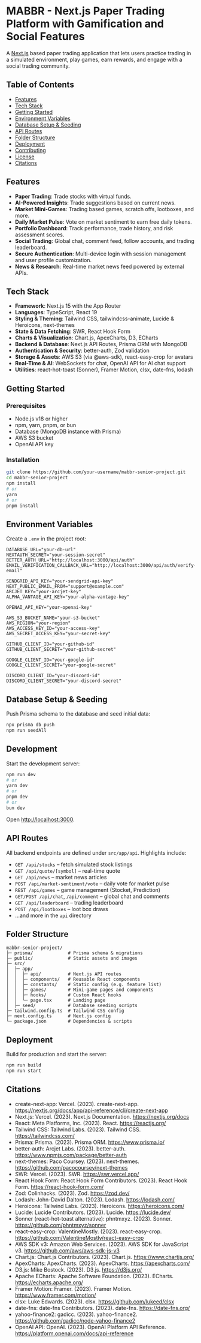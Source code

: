 # MABBR - Next.js Paper Trading Platform with Gamification and Social Features

A [Next.js](https://nextjs.org) based paper trading application that lets users practice trading in a simulated environment, play games, earn rewards, and engage with a social trading community.

## Table of Contents

- [Features](#features)
- [Tech Stack](#tech-stack)
- [Getting Started](#getting-started)
- [Environment Variables](#environment-variables)
- [Database Setup & Seeding](#database-setup--seeding)
- [API Routes](#api-routes)
- [Folder Structure](#folder-structure)
- [Deployment](#deployment)
- [Contributing](#contributing)
- [License](#license)
- [Citations](#citations)

## Features

- **Paper Trading**: Trade stocks with virtual funds.
- **AI-Powered Insights**: Trade suggestions based on current news.
- **Market Mini-Games**: Trading based games, scratch offs, lootboxes, and more.
- **Daily Market Pulse**: Vote on market sentiment to earn free daily tokens.
- **Portfolio Dashboard**: Track performance, trade history, and risk assessment scores.
- **Social Trading**: Global chat, comment feed, follow accounts, and trading leaderboard.
- **Secure Authentication**: Multi-device login with session management and user profile customization.
- **News & Research**: Real-time market news feed powered by external APIs.

## Tech Stack

- **Framework**: Next.js 15 with the App Router
- **Languages**: TypeScript, React 19
- **Styling & Theming**: Tailwind CSS, tailwindcss-animate, Lucide & Heroicons, next-themes
- **State & Data Fetching**: SWR, React Hook Form
- **Charts & Visualization**: Chart.js, ApexCharts, D3, ECharts
- **Backend & Database**: Next.js API Routes, Prisma ORM with MongoDB
- **Authentication & Security**: better-auth, Zod validation
- **Storage & Assets**: AWS S3 (via @aws-sdk), react-easy-crop for avatars
- **Real-Time & AI**: WebSockets for chat, OpenAI API for AI chat support
- **Utilities**: react-hot-toast (Sonner), Framer Motion, clsx, date-fns, lodash

## Getting Started

### Prerequisites

- Node.js v18 or higher
- npm, yarn, pnpm, or bun
- Database (MongoDB instance with Prisma)
- AWS S3 bucket
- OpenAI API key

### Installation

```bash
git clone https://github.com/your-username/mabbr-senior-project.git
cd mabbr-senior-project
npm install
# or
yarn
# or
pnpm install
```

## Environment Variables

Create a `.env` in the project root:

```env
DATABASE_URL="your-db-url"
NEXTAUTH_SECRET="your-session-secret"
BETTER_AUTH_URL="http://localhost:3000/api/auth"
EMAIL_VERIFICATION_CALLBACK_URL="http://localhost:3000/api/auth/verify-email"

SENDGRID_API_KEY="your-sendgrid-api-key"
NEXT_PUBLIC_EMAIL_FROM="support@example.com"
ARCJET_KEY="your-arcjet-key"
ALPHA_VANTAGE_API_KEY="your-alpha-vantage-key"

OPENAI_API_KEY="your-openai-key"

AWS_S3_BUCKET_NAME="your-s3-bucket"
AWS_REGION="your-region"
AWS_ACCESS_KEY_ID="your-access-key"
AWS_SECRET_ACCESS_KEY="your-secret-key"

GITHUB_CLIENT_ID="your-github-id"
GITHUB_CLIENT_SECRET="your-github-secret"

GOOGLE_CLIENT_ID="your-google-id"
GOOGLE_CLIENT_SECRET="your-google-secret"

DISCORD_CLIENT_ID="your-discord-id"
DISCORD_CLIENT_SECRET="your-discord-secret"
```

## Database Setup & Seeding

Push Prisma schema to the database and seed initial data:

```bash
npx prisma db push
npm run seedAll
```

## Development

Start the development server:

```bash
npm run dev
# or
yarn dev
# or
pnpm dev
# or
bun dev
```

Open [http://localhost:3000](http://localhost:3000).

## API Routes

All backend endpoints are defined under `src/app/api`. Highlights include:

- `GET /api/stocks` – fetch simulated stock listings
- `GET /api/quote/[symbol]` – real-time quote
- `GET /api/news` – market news articles
- `POST /api/market-sentiment/vote` – daily vote for market pulse
- `REST /api/games` – game management (Stocket, Prediction)
- `GET/POST /api/chat`, `/api/comment` – global chat and comments
- `GET /api/leaderboard` – trading leaderboard
- `POST /api/lootboxes` – loot box draws
- …and more in the `api` directory

## Folder Structure

```
mabbr-senior-project/
├─ prisma/             # Prisma schema & migrations
├─ public/             # Static assets and images
├─ src/
│  ├─ app/
│  │  ├─ api/          # Next.js API routes
│  │  ├─ components/   # Reusable React components
│  │  ├─ constants/    # Static config (e.g. feature list)
│  │  ├─ games/        # Mini-game pages and components
│  │  ├─ hooks/        # Custom React hooks
│  │  └─ page.tsx      # Landing page
│  ├─ seed/            # Database seeding scripts
├─ tailwind.config.ts  # Tailwind CSS config
├─ next.config.ts      # Next.js config
└─ package.json        # Dependencies & scripts
```

## Deployment

Build for production and start the server:

```bash
npm run build
npm run start
```

## Citations

- create-next-app: Vercel. (2023). create-next-app. https://nextjs.org/docs/app/api-reference/cli/create-next-app
- Next.js: Vercel. (2023). Next.js Documentation. https://nextjs.org/docs
- React: Meta Platforms, Inc. (2023). React. https://reactjs.org/
- Tailwind CSS: Tailwind Labs. (2023). Tailwind CSS. https://tailwindcss.com/
- Prisma: Prisma. (2023). Prisma ORM. https://www.prisma.io/
- better-auth: Arcjet Labs. (2023). better-auth. https://www.npmjs.com/package/better-auth
- next-themes: Paco Coursey. (2023). next-themes. https://github.com/pacocoursey/next-themes
- SWR: Vercel. (2023). SWR. https://swr.vercel.app/
- React Hook Form: React Hook Form Contributors. (2023). React Hook Form. https://react-hook-form.com/
- Zod: Colinhacks. (2023). Zod. https://zod.dev/
- Lodash: John-David Dalton. (2023). Lodash. https://lodash.com/
- Heroicons: Tailwind Labs. (2023). Heroicons. https://heroicons.com/
- Lucide: Lucide Contributors. (2023). Lucide. https://lucide.dev/
- Sonner (react-hot-toast alternative): phntmxyz. (2023). Sonner. https://github.com/phntmxyz/sonner
- react-easy-crop: ValentineMostly. (2023). react-easy-crop. https://github.com/ValentineMostly/react-easy-crop
- AWS SDK v3: Amazon Web Services. (2023). AWS SDK for JavaScript v3. https://github.com/aws/aws-sdk-js-v3
- Chart.js: Chart.js Contributors. (2023). Chart.js. https://www.chartjs.org/
- ApexCharts: ApexCharts. (2023). ApexCharts. https://apexcharts.com/
- D3.js: Mike Bostock. (2023). D3.js. https://d3js.org/
- Apache ECharts: Apache Software Foundation. (2023). ECharts. https://echarts.apache.org/
- Framer Motion: Framer. (2023). Framer Motion. https://www.framer.com/motion/
- clsx: Luke Edwards. (2023). clsx. https://github.com/lukeed/clsx
- date-fns: date-fns Contributors. (2023). date-fns. https://date-fns.org/
- yahoo-finance2: gadicc. (2023). yahoo-finance2. https://github.com/gadicc/node-yahoo-finance2
- OpenAI API: OpenAI. (2023). OpenAI Platform API Reference. https://platform.openai.com/docs/api-reference
